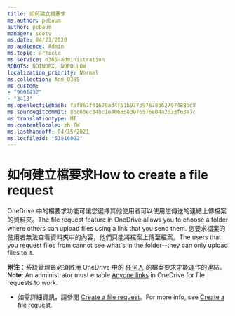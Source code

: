 ```yaml
---
title: 如何建立檔要求
ms.author: pebaum
author: pebaum
manager: scotv
ms.date: 04/21/2020
ms.audience: Admin
ms.topic: article
ms.service: o365-administration
ROBOTS: NOINDEX, NOFOLLOW
localization_priority: Normal
ms.collection: Adm_O365
ms.custom:
- "9001432"
- "3413"
ms.openlocfilehash: faf867f41679ad4f51b977b97678b62797488bd8
ms.sourcegitcommit: 8bc60ec34bc1e40685e3976576e04a2623f63a7c
ms.translationtype: MT
ms.contentlocale: zh-TW
ms.lasthandoff: 04/15/2021
ms.locfileid: "51816002"
---
```

# <a name="how-to-create-a-file-request"></a><span data-ttu-id="76414-102">如何建立檔要求</span><span class="sxs-lookup"><span data-stu-id="76414-102">How to create a file request</span></span>

<span data-ttu-id="76414-103">OneDrive 中的檔要求功能可讓您選擇其他使用者可以使用您傳送的連結上傳檔案的資料夾。</span><span class="sxs-lookup"><span data-stu-id="76414-103">The file request feature in OneDrive allows you to choose a folder where others can upload files using a link that you send them.</span></span> <span data-ttu-id="76414-104">您要求檔案的使用者無法查看資料夾中的內容，他們只能將檔案上傳至檔案。</span><span class="sxs-lookup"><span data-stu-id="76414-104">The users that you request files from cannot see what's in the folder--they can only upload files to it.</span></span>

<span data-ttu-id="76414-105">**附注**：系統管理員必須啟用 OneDrive 中的 [任何人](https://docs.microsoft.com/sharepoint/turn-external-sharing-on-or-off) 的檔案要求才能運作的連結。</span><span class="sxs-lookup"><span data-stu-id="76414-105">**Note**: An administrator must enable [Anyone links](https://docs.microsoft.com/sharepoint/turn-external-sharing-on-or-off) in OneDrive for file requests to work.</span></span>

- <span data-ttu-id="76414-106">如需詳細資訊，請參閱 [Create a file request](https://support.office.com/article/create-a-file-request-f54aa7f8-2589-4421-b351-d415fc3b83af)。</span><span class="sxs-lookup"><span data-stu-id="76414-106">For more info, see [Create a file request](https://support.office.com/article/create-a-file-request-f54aa7f8-2589-4421-b351-d415fc3b83af).</span></span>
